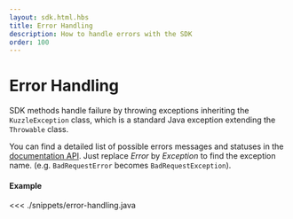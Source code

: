 ```yaml
---
layout: sdk.html.hbs
title: Error Handling
description: How to handle errors with the SDK
order: 100
---
```


# Error Handling

SDK methods handle failure by throwing exceptions inheriting the `KuzzleException` class, which is a standard Java exception extending the `Throwable` class.

You can find a detailed list of possible errors messages and statuses in the [documentation API](/core/1/api/essentials/errors).
Just replace _Error_ by _Exception_ to find the exception name. (e.g. `BadRequestError` becomes `BadRequestException`).

#### Example

<<< ./snippets/error-handling.java
